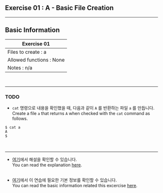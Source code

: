 ## Exercise 01 : A - Basic File Creation

---

## Basic Information

|              Exercise 01              |
|---------------------------------------|
| Files to create : a                   |
| Allowed functions : None				|
| Notes : n/a							|

<br>

---

### TODO

* `cat` 명령으로 내용을 확인했을 때, 다음과 같이 `A` 를 반환하는 파일 `a` 를 만듭니다.<br>
  Create a file `a` that returns `A` when checked with the `cat` command as follows.<br>

```
$ cat a
A
$
```
<br>

---

* [여기](https://github.com/garlicvread/Shell_Scripting/tree/main/ShellScripts/01.FileCreation/Answer)에서 해설을 확인할 수 있습니다.<br>
  You can read the explanation [here](https://github.com/garlicvread/Shell_Scripting/tree/main/ShellScripts/01.FileCreation/Answer).<br><br>

* [여기](https://github.com/garlicvread/Shell_Scripting/tree/main/ShellScripts/01.FileCreation)에서 이 연습에 필요한 기본 정보를 확인할 수 있습니다.<br>
  You can read the basic information related this excercise [here](https://github.com/garlicvread/Shell_Scripting/tree/main/ShellScripts/01.FileCreation).